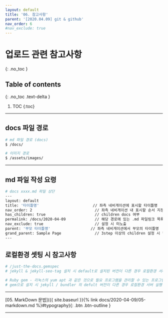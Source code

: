 ```yaml
---
layout: default
title: '06. 참고사항'
parent: '[2020.04.09] git & github'
nav_order: 6
#nav_exclude: true
---
```


# 업로드 관련 참고사항
{: .no_toc }

## Table of contents
{: .no_toc .text-delta }

1. TOC
{:toc}

---

## docs 파일 경로
```bash
# md 파일 경로 (docs)
$ /docs/

# 이미지 경로
$ /assets/images/
```

---

## md 파일 작성 요령
```bash
# docs xxxx.md 파일 상단
---
layout: default
title: '타이틀명'                        // 좌측 네비게이션에 표시할 타이틀명
nav_order: 2                            // 좌측 네비게이션 내 표시할 순서 지정
has_children: true                      // children docs 여부 
permalink: /docs/2020-04-09             // 해당 경로에 있는 .md 파일링크 목록 표시
nav_exclude: true                       // 설정 시 미노출
parent: '부모 타이틀명'                  // 좌측 네비게이션에서 부모의 타이틀명
grand_parent: Sample Page               // 3step 이상의 children 설정 시 필수 옵션, 현재 기준으로 parent 값으로 설정
---
```

## 로컬환경 셋팅 시 참고사항
```bash
# /just-the-docs.gemspec
# jekyll & jekyll-seo-tag 설치 시 default로 설치된 버전이 다른 경우 로컬환경 서버 실행 시 오류가 발생할 수 있음 참고

# Ruby gem - 리눅스의 yum apt 과 같은 것으로 필요 프로그램을 관리할 수 있는 프로그램
# gem으로 설치 시 jekyll / bundler 의 defult 버전이 다른 경우 로컬환경 서버 실행 시 오류가 발생할 수 있음 참고
```

---

[05. MarkDown 문법]({{ site.baseurl }}{% link docs/2020-04-09/05-markdown.md %}#typography){: .btn .btn-outline }

---
